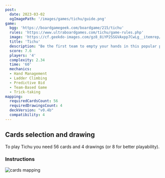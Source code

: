 ```yaml
---
post: 
  date: 2023-03-02
  ogImagePath: '/images/games/tichu/guide.png'
game:
  bgg: 'https://boardgamegeek.com/boardgame/215/tichu'
  rules: 'https://www.ultraboardgames.com/tichu/game-rules.php'
  image: 'https://cf.geekdo-images.com/gz8_8iYP2SSGVAxpp7CwLg__itemrep/img/lnzwJvF8Ez8vuV_QBKXuvqiWcK8=/fit-in/246x300/filters:strip_icc()/pic5854968.png'
  title: 'Tichu'
  description: "Be the first team to empty your hands in this popular partnership climbing card game."
  score: 7.6
  players: '4'
  complexity: 2.34
  time: '60'
  mechanics:
  - Hand Management
  - Ladder Climbing
  - Predictive Bid
  - Team-Based Game
  - Trick-taking 
mapping:
  requiredCardsCount: 56
  requiredDrawingsCount: 4
  deckVersion: "v0.4b"
  compatibility: 4
---
```


## Cards selection and drawing

To play Tichu you need 56 cards and 4 drawings (or 8 for better playability).

### Instructions

![cards mapping](/images/games/tichu/guide.png)
